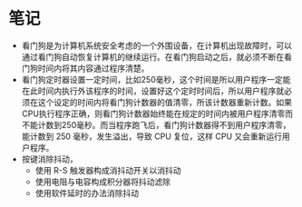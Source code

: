 # 笔记
* 看门狗是为计算机系统安全考虑的一个外围设备，在计算机出现故障时，可以通过看门狗自动恢复计算机的继续运行。在看门狗启动之后，就必须不断在看门狗时间内将其内容通过程序清楚。
* 看门狗定时器设置一定时间，比如250毫秒，这个时间是所以用户程序一定能在此时间内执行外该程序的时间，设置好这个定时时间后，所以用户程序就必须在这个设定的时间内将看门狗计数器的值清零，所该计数器重新计数。如果CPU执行程序正确，则看门狗计数器始终能在规定的时间内被用户程序清零而不能计数到250毫秒。而当程序跑飞后，看门狗计数器得不到用户程序清零，能计数到 250 毫秒，发生溢出，导致 CPU 复位，这样 CPU 又会重新运行用户程序。
* 按键消除抖动，
    - 使用 R-S 触发器构成消抖动开关以消抖动
    - 使用电阻与电容构成积分器将抖动滤除
    - 使用软件延时的办法消除抖动

